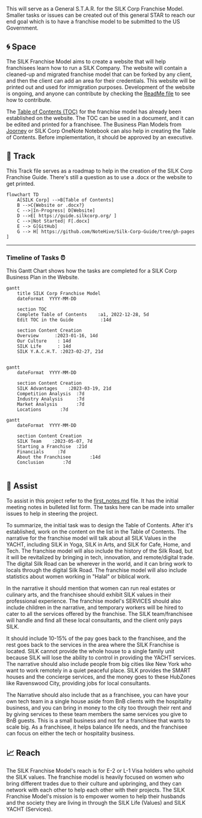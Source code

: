 This will serve as a General S.T.A.R. for the SILK Corp Franchise Model. Smaller tasks or issues can be created out of this general STAR to reach our end goal which is to have a franchise model to be submitted to the US Government.

## :cyclone: Space
The SILK Franchise Model aims to create a website that will help franchisees learn how to run a SILK Company. The website will contain a cleaned-up and migrated franchise model that can be forked by any client, and then the client can add an area for their credentials. This website will be printed out and used for immigration purposes. Development of the website is ongoing, and anyone can contribute by checking the [ReadMe file](https://github.com/NoteHive/Silk-Corp-Guide/tree/gh-pages) to see how to contribute.

The [Table of Contents (TOC)](https://github.com/NoteHive/Silk-Corp-Guide/blob/gh-pages/research/TableOfContents.md) for the franchise model has already been established on the website. The TOC can be used in a document, and it can be edited and printed for a franchisee. The Business Plan Models from [Joorney](https://www.joorney.com/#pre-samples) or SILK Corp OneNote Notebook can also help in creating the Table of Contents. Before implementation, it should be approved by an executive.

## :bridge_at_night: Track
This Track file serves as a roadmap to help in the creation of the SILK Corp Franchise Guide. There's still a question as to use a .docx or the website to get printed.

```mermaid
flowchart TD
    A[SILK Corp] -->B[Table of Contents]
    B -->C{Website or .docx?}
    C -->|In-Progress| D[Website]
    D -->E[ https://guide.silkcorp.org/ ]
    C -->|Not Started| F[.docx]
    E --> G[GitHub]
    G --> H[ https://github.com/NoteHive/Silk-Corp-Guide/tree/gh-pages ]
```

---

### Timeline of Tasks :alarm_clock:

This Gantt Chart shows how the tasks are completed for a SILK Corp Business Plan in the Website.

```mermaid
gantt
    title SILK Corp Franchise Model
    dateFormat  YYYY-MM-DD

    section TOC
    Complete Table of Contents    :a1, 2022-12-28, 5d
    Edit TOC in the Guide          :14d

    section Content Creation
    Overview      :2023-01-16, 14d
    Our Culture    : 14d
    SILK Life      : 14d
    SILK Y.A.C.H.T. :2023-02-27, 21d
    
```

```mermaid
gantt
    dateFormat  YYYY-MM-DD

    section Content Creation
    SILK Advantages    :2023-03-19, 21d
    Competition Analysis  :7d
    Industry Analysis     :7d
    Market Analysis       :7d
    Locations       :7d    
```

```mermaid
gantt
    dateFormat  YYYY-MM-DD

    section Content Creation
    SILK Team    :2023-05-07, 7d
    Starting a Franchise  :21d
    Financials     :7d
    About the Franchisee       :14d
    Conclusion       :7d
    
```

## :construction_worker: Assist

To assist in this project refer to the [first_notes.md](https://github.com/NoteHive/Silk-Corp-Guide/blob/gh-pages/research/meetings/first_notes.md) file. It has the initial meeting notes in bulleted list form. The tasks here can be made into smaller issues to help in steering the project.

To summarize, the initial task was to design the Table of Contents. After it's established, work on the content on the list in the Table of Contents. The narrative for the franchise model will talk about all SILK Values in the YACHT, including SILK in Yoga, SILK in Arts, and SILK for Cafe, Home, and Tech. The franchise model will also include the history of the Silk Road, but it will be revitalized by bringing in tech, innovation, and remote/digital trade. The digital Silk Road can be wherever in the world, and it can bring work to locals through the digital Silk Road. The franchise model will also include statistics about women working in "Halal" or biblical work.

In the narrative it should mention that women can run real estates or culinary arts, and the franchisee should exhibit SILK values in their professional experience. The franchise model's SERVICES should also include children in the narrative, and temporary workers will be hired to cater to all the services offered by the franchise. The SILK team/franchisee will handle and find all these local consultants, and the client only pays SILK.

It should include 10-15% of the pay goes back to the franchisee, and the rest goes back to the services in the area where the SILK Franchise is located. SILK cannot provide the whole house to a single family unit because SILK will lose the ability to control in providing the YACHT services. The narrative should also include people from big cities like New York who want to work remotely in a quiet peaceful place. SILK provides the SMART houses and the concierge services, and the money goes to these HubZones like Ravenswood City, providing jobs for local consultants.

The Narrative should also include that as a franchisee, you can have your own tech team in a single house aside from BnB clients with the hospitality business, and you can bring in money to the city too through their rent and by giving services to these team members the same services you give to BnB guests. This is a small business and not for a franchisee that wants to scale big. As a franchisee, it helps balance life needs, and the franchisee can focus on either the tech or hospitality business.


## :chart_with_upwards_trend: Reach

The SILK Franchise Model's reach is for E-2 or L-1 Visa holders who uphold the SILK values. The franchise model is heavily focused on women who bring different trades due to their culture and upbringing, and they can network with each other to help each other with their projects. The SILK Franchise Model's mission is to empower women to help their husbands and the society they are living in through the SILK Life (Values) and SILK YACHT (Services). 
